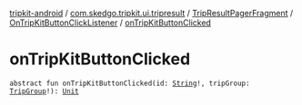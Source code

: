 [tripkit-android](../../../index.md) / [com.skedgo.tripkit.ui.tripresult](../../index.md) / [TripResultPagerFragment](../index.md) / [OnTripKitButtonClickListener](index.md) / [onTripKitButtonClicked](./on-trip-kit-button-clicked.md)

# onTripKitButtonClicked

`abstract fun onTripKitButtonClicked(id: `[`String`](https://kotlinlang.org/api/latest/jvm/stdlib/kotlin/-string/index.html)`!, tripGroup: `[`TripGroup`](../../../com.skedgo.tripkit.routing/-trip-group/index.md)`!): `[`Unit`](https://kotlinlang.org/api/latest/jvm/stdlib/kotlin/-unit/index.html)